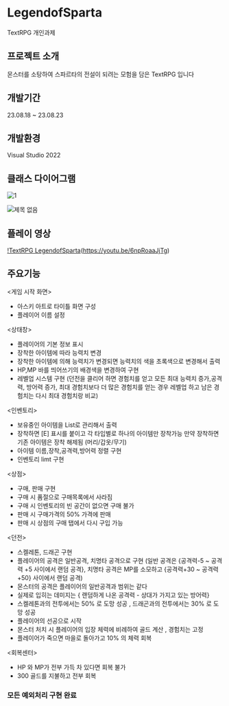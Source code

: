 # LegendofSparta
TextRPG 개인과제

## 프로젝트 소개 
몬스터를 소탕하여 스파르타의 전설이 되려는 모험을 담은 TextRPG 입니다 

## 개발기간 
23.08.18 ~ 23.08.23

## 개발환경
Visual Studio 2022

## 클래스 다이어그램

![1](https://github.com/phw97123/LegendofSparta/assets/132995834/e164b0be-9870-4115-afde-1d593b53c2f0)

![제목 없음](https://github.com/phw97123/LegendofSparta/assets/132995834/054caed1-2b11-4d24-b4e5-1960d46e53b9)

## 플레이 영상
[!TextRPG LegendofSparta](http://img.youtube.com/vi/6npRoaaJjTg/0.jpg)(https://youtu.be/6npRoaaJjTg)


## 주요기능 
<게임 시작 화면> 
- 아스키 아트로 타이틀 화면 구성
- 플레이어 이름 설정 

<상태창>
- 플레이어의 기본 정보 표시 
- 장착한 아이템에 따라 능력치 변경 
- 장착한 아이템에 의해 능력치가 변경되면 능력치의 색을 초록색으로 변경해서 출력 
- HP,MP 바를 띄어쓰기의 배경색을 변경하여 구현
- 레벨업 시스템 구현 
(던전을 클리어 하면 경험치를 얻고 모든 최대 능력치 증가,공격력, 방어력 증가,
  최대 경험치보다 더 많은 경험치를 얻는 경우 레벨업 하고 남은 경험치는 다시 최대 경험치랑 비교)


<인벤토리>
- 보유중인 아이템을 List로 관리해서 출력 
- 장착하면 [E] 표시를 붙이고 각 타입별로 하나의 아이템만 장착가능
만약 장착하면 기존 아이템은 장착 해제됨 (머리/갑옷/무기)
- 아이템 이름,장착,공격력,방어력 정렬 구현
- 인벤토리 limt 구현

<상점>
- 구매, 판매 구현
- 구매 시 품절으로 구매목록에서 사라짐
- 구매 시 인벤토리의 빈 공간이 없으면 구매 불가
- 판매 시 구매가격의 50% 가격에 판매 
- 판매 시 상점의 구매 탭에서 다시 구입 가능

<던전>
- 스켈레톤, 드래곤 구현 
- 플레이어의 공격은 일반공격, 치명타 공격으로 구현 
(일반 공격은 {공격력-5 ~ 공격력 +5 사이에서 랜덤 공격},
 치명타 공격은  MP를 소모하고 {공격력+30 ~ 공격력+50} 사이에서 랜덤 공격)
- 몬스터의 공격은 플레이어의 일반공격과 범위는 같다 
- 실제로 입히는 데미지는 { 랜덤하게 나온 공격력 - 상대가 가지고 있는 방어력}
- 스켈레톤과의 전투에서는 50% 로 도망 성공 , 드래곤과의 전투에서는 30% 로 도망 성공
- 플레이어의 선공으로 시작 
- 몬스터 처치 시 플레이어의 입장 체력에 비례하여 골드 계산 , 경험치는 고정
- 플레이어가 죽으면 마을로 돌아가고 10% 의 체력 회복 

<회복센터>
- HP 와 MP가 전부 가득 차 있다면 회복 불가 
- 300 골드를 지불하고 전부 회복 

### 모든 예외처리 구현 완료



